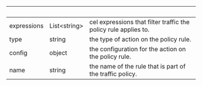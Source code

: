 <!-- Code generated for API Clients. DO NOT EDIT. -->

| &nbsp; | &nbsp; | &nbsp; |
|---|---|---|
| expressions | List&lt;string&gt; | cel expressions that filter traffic the policy rule applies to. |
| type | string | the type of action on the policy rule. |
| config | object | the configuration for the action on the policy rule. |
| name | string | the name of the rule that is part of the traffic policy. |